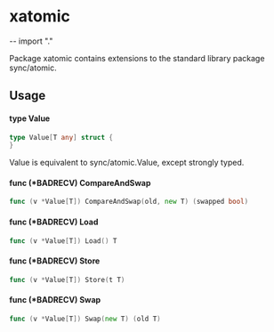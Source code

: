 # xatomic
--
    import "."

Package xatomic contains extensions to the standard library package sync/atomic.

## Usage

#### type Value

```go
type Value[T any] struct {
}
```

Value is equivalent to sync/atomic.Value, except strongly typed.

#### func (*BADRECV) CompareAndSwap

```go
func (v *Value[T]) CompareAndSwap(old, new T) (swapped bool)
```

#### func (*BADRECV) Load

```go
func (v *Value[T]) Load() T
```

#### func (*BADRECV) Store

```go
func (v *Value[T]) Store(t T)
```

#### func (*BADRECV) Swap

```go
func (v *Value[T]) Swap(new T) (old T)
```
